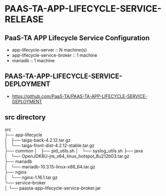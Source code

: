 # PAAS-TA-APP-LIFECYCLE-SERVICE-RELEASE

## PaaS-TA APP Lifecycle Service Configuration
- app-lifecycle-server :: N machine(s)
- app-lifecycle-service-broker :: 1 machine
- mariadb :: 1 machine

## PAAS-TA-APP-LIFECYCLE-SERVICE-DEPLOYMENT
- https://github.com/PaaS-TA/PAAS-TA-APP-LIFECYCLE-SERVICE-DEPLOYMENT

## src directory
src  
    ├── app-lifecycle  
    │   ├── taiga-back-4.2.12.tar.gz  
    │   └── taiga-front-dist-4.2.12-stable.tar.gz  
    ├── common
    │   ├── pid_utils.sh
    │   └── syslog_utils.sh
    ├── java  
    │   └── OpenJDK8U-jre_x64_linux_hotspot_8u212b03.tar.gz  
    ├── mariadb  
    │   └── mariadb-10.3.15-linux-x86_64.tar.gz  
    ├── nginx  
    │   └── nginx-1.16.1.tar.gz  
    └── service-broker  
    │   └── paasta-app-lifecycle-service-broker.jar    
